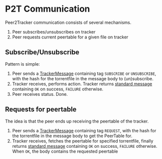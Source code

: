 # P2T Communication
Peer2Tracker communication consists of several mechanisms.

 1. Peer subscribes/unsubscribes on tracker
 2. Peer requests current peertable for a given file on tracker

## Subscribe/Unsubscribe
Pattern is simple:
 1. Peer sends a [TrackerMessage](/src/shared/connection/message/tracker/message.h) containing tag `SUBSCRIBE` or `UNSUBSCRIBE`, with the hash for the torrentfile in the message body to (un)subscribe.
 2. Tracker receives, performs action. Tracker returns [standard message](/src/shared/connection/message/message.h) containing `OK` on success, `FAILURE` otherwise.
 3. Peer receives status. Done.

## Requests for peertable
The idea is that the peer ends up receiving the peertable of the tracker.
 1. Peer sends a [TrackerMessage](/src/shared/connection/message/tracker/message.h) containing tag `REQUEST`, with the hash for the torrentfile in the message body to get the PeerTable for.
 2. Tracker receives, fetches the peertable for specified torrentfile, finally returns [standard message](/src/shared/connection/message/message.h) containing `OK` on success, `FAILURE` otherwise. When `OK`, the body contains the requested peertable